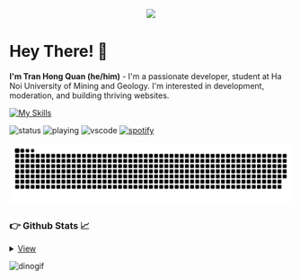 <!-- Yahoooooo -->
<p align="center">
<img  src="https://gifsec.com/wp-content/uploads/2022/10/nezuko-gif-4.gif" />
</p>

<!-- Intro  -->
# Hey There! 👋
**I'm Tran Hong Quan (he/him)** - I'm a passionate developer, student at Ha Noi University of Mining and Geology. I'm interested in development, moderation, and building thriving websites.





<!--Technical skills  -->
[![My Skills](https://skillicons.dev/icons?i=html,css,cs,js,ts,scss,tailwind,bootstrap,angular,dotnet,mysql,mongodb,docker,redis,arch&theme=dark)](https://skillicons.dev)

<!--Shields  -->
![status](https://nocache.advaith.workers.dev?url=https://img.shields.io/endpoint?url=https://dev.discordprofiles.me/api/badge/status/276544649148235776?simple=true)
![playing](https://nocache.advaith.workers.dev?url=https://img.shields.io/endpoint?url=https://dev.discordprofiles.me/api/badge/playing/276544649148235776)
![vscode](https://nocache.advaith.workers.dev?url=https://img.shields.io/endpoint?url=https://dev.discordprofiles.me/api/badge/vscode/276544649148235776)
[![spotify](https://nocache.advaith.workers.dev?url=https://img.shields.io/endpoint?url=https://dev.discordprofiles.me/api/badge/spotify/276544649148235776)](https://dev.discordprofiles.me/openspotify/276544649148235776)


<!-- contribution snake  -->
<p align="center">
   <source media="(prefers-color-scheme: dark)" srcset=https://github.com/anotherkj/zestkr28/blob/output/github-contribution-grid-snake-dark.svg">
   <img alt="github contribution grid snake animation" src="https://github.com/zestkr28/zestkr28/blob/output/github-contribution-grid-snake-dark.svg">
</p>

<!--Github Stats -->
<h3> 👉  Github Stats 📈 </h3>
<details>
  <summary> <u> View </u> </summary>
  <br>
  <img alt="Github stats" src="https://github-readme-stats.vercel.app/api?username=zestkr28&theme=blueberry&count_private=true&hide_border=true&line_height=20">
  <img alt="Top Langs" src="https://github-readme-stats.vercel.app/api/top-langs/?username=zestkr28&layout=compact&theme=blueberry&count_private=true&hide_border=true">
</details>



![dinogif](https://github.com/saadeghi/saadeghi/raw/master/dino.gif)





